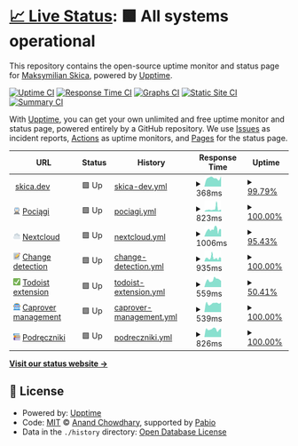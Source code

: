 # [📈 Live Status](https://status.skica.dev): <!--live status--> **🟩 All systems operational**

This repository contains the open-source uptime monitor and status page for [Maksymilian Skica](https://skica.dev), powered by [Upptime](https://github.com/upptime/upptime).

[![Uptime CI](https://github.com/skica-dev/status/workflows/Uptime%20CI/badge.svg)](https://github.com/skica-dev/status/actions?query=workflow%3A%22Uptime+CI%22)
[![Response Time CI](https://github.com/skica-dev/status/workflows/Response%20Time%20CI/badge.svg)](https://github.com/skica-dev/status/actions?query=workflow%3A%22Response+Time+CI%22)
[![Graphs CI](https://github.com/skica-dev/status/workflows/Graphs%20CI/badge.svg)](https://github.com/skica-dev/status/actions?query=workflow%3A%22Graphs+CI%22)
[![Static Site CI](https://github.com/skica-dev/status/workflows/Static%20Site%20CI/badge.svg)](https://github.com/skica-dev/status/actions?query=workflow%3A%22Static+Site+CI%22)
[![Summary CI](https://github.com/skica-dev/status/workflows/Summary%20CI/badge.svg)](https://github.com/skica-dev/status/actions?query=workflow%3A%22Summary+CI%22)

With [Upptime](https://upptime.js.org), you can get your own unlimited and free uptime monitor and status page, powered entirely by a GitHub repository. We use [Issues](https://github.com/skica-dev/status/issues) as incident reports, [Actions](https://github.com/skica-dev/status/actions) as uptime monitors, and [Pages](https://status.skica.dev) for the status page.

<!--start: status pages-->
<!-- This summary is generated by Upptime (https://github.com/upptime/upptime) -->
<!-- Do not edit this manually, your changes will be overwritten -->
<!-- prettier-ignore -->
| URL | Status | History | Response Time | Uptime |
| --- | ------ | ------- | ------------- | ------ |
| <img alt="" src="https://skica.dev/favicon.ico" height="13"> [skica.dev](https://skica.dev) | 🟩 Up | [skica-dev.yml](https://github.com/skica-dev/status/commits/HEAD/history/skica-dev.yml) | <details><summary><img alt="Response time graph" src="./graphs/skica-dev/response-time-week.png" height="20"> 368ms</summary><br><a href="https://status.skica.dev/history/skica-dev"><img alt="Response time 368" src="https://img.shields.io/endpoint?url=https%3A%2F%2Fraw.githubusercontent.com%2Fskica-dev%2Fstatus%2FHEAD%2Fapi%2Fskica-dev%2Fresponse-time.json"></a><br><a href="https://status.skica.dev/history/skica-dev"><img alt="24-hour response time 520" src="https://img.shields.io/endpoint?url=https%3A%2F%2Fraw.githubusercontent.com%2Fskica-dev%2Fstatus%2FHEAD%2Fapi%2Fskica-dev%2Fresponse-time-day.json"></a><br><a href="https://status.skica.dev/history/skica-dev"><img alt="7-day response time 368" src="https://img.shields.io/endpoint?url=https%3A%2F%2Fraw.githubusercontent.com%2Fskica-dev%2Fstatus%2FHEAD%2Fapi%2Fskica-dev%2Fresponse-time-week.json"></a><br><a href="https://status.skica.dev/history/skica-dev"><img alt="30-day response time 345" src="https://img.shields.io/endpoint?url=https%3A%2F%2Fraw.githubusercontent.com%2Fskica-dev%2Fstatus%2FHEAD%2Fapi%2Fskica-dev%2Fresponse-time-month.json"></a><br><a href="https://status.skica.dev/history/skica-dev"><img alt="1-year response time 368" src="https://img.shields.io/endpoint?url=https%3A%2F%2Fraw.githubusercontent.com%2Fskica-dev%2Fstatus%2FHEAD%2Fapi%2Fskica-dev%2Fresponse-time-year.json"></a></details> | <details><summary><a href="https://status.skica.dev/history/skica-dev">99.79%</a></summary><a href="https://status.skica.dev/history/skica-dev"><img alt="All-time uptime 99.97%" src="https://img.shields.io/endpoint?url=https%3A%2F%2Fraw.githubusercontent.com%2Fskica-dev%2Fstatus%2FHEAD%2Fapi%2Fskica-dev%2Fuptime.json"></a><br><a href="https://status.skica.dev/history/skica-dev"><img alt="24-hour uptime 98.54%" src="https://img.shields.io/endpoint?url=https%3A%2F%2Fraw.githubusercontent.com%2Fskica-dev%2Fstatus%2FHEAD%2Fapi%2Fskica-dev%2Fuptime-day.json"></a><br><a href="https://status.skica.dev/history/skica-dev"><img alt="7-day uptime 99.79%" src="https://img.shields.io/endpoint?url=https%3A%2F%2Fraw.githubusercontent.com%2Fskica-dev%2Fstatus%2FHEAD%2Fapi%2Fskica-dev%2Fuptime-week.json"></a><br><a href="https://status.skica.dev/history/skica-dev"><img alt="30-day uptime 99.95%" src="https://img.shields.io/endpoint?url=https%3A%2F%2Fraw.githubusercontent.com%2Fskica-dev%2Fstatus%2FHEAD%2Fapi%2Fskica-dev%2Fuptime-month.json"></a><br><a href="https://status.skica.dev/history/skica-dev"><img alt="1-year uptime 99.97%" src="https://img.shields.io/endpoint?url=https%3A%2F%2Fraw.githubusercontent.com%2Fskica-dev%2Fstatus%2FHEAD%2Fapi%2Fskica-dev%2Fuptime-year.json"></a></details>
| <img alt="" src="https://raw.githubusercontent.com/twitter/twemoji/refs/heads/master/assets/svg/1f686.svg" height="13"> [Pociągi](https://pociagi.skica.dev) | 🟩 Up | [pociagi.yml](https://github.com/skica-dev/status/commits/HEAD/history/pociagi.yml) | <details><summary><img alt="Response time graph" src="./graphs/pociagi/response-time-week.png" height="20"> 823ms</summary><br><a href="https://status.skica.dev/history/pociagi"><img alt="Response time 754" src="https://img.shields.io/endpoint?url=https%3A%2F%2Fraw.githubusercontent.com%2Fskica-dev%2Fstatus%2FHEAD%2Fapi%2Fpociagi%2Fresponse-time.json"></a><br><a href="https://status.skica.dev/history/pociagi"><img alt="24-hour response time 481" src="https://img.shields.io/endpoint?url=https%3A%2F%2Fraw.githubusercontent.com%2Fskica-dev%2Fstatus%2FHEAD%2Fapi%2Fpociagi%2Fresponse-time-day.json"></a><br><a href="https://status.skica.dev/history/pociagi"><img alt="7-day response time 823" src="https://img.shields.io/endpoint?url=https%3A%2F%2Fraw.githubusercontent.com%2Fskica-dev%2Fstatus%2FHEAD%2Fapi%2Fpociagi%2Fresponse-time-week.json"></a><br><a href="https://status.skica.dev/history/pociagi"><img alt="30-day response time 816" src="https://img.shields.io/endpoint?url=https%3A%2F%2Fraw.githubusercontent.com%2Fskica-dev%2Fstatus%2FHEAD%2Fapi%2Fpociagi%2Fresponse-time-month.json"></a><br><a href="https://status.skica.dev/history/pociagi"><img alt="1-year response time 754" src="https://img.shields.io/endpoint?url=https%3A%2F%2Fraw.githubusercontent.com%2Fskica-dev%2Fstatus%2FHEAD%2Fapi%2Fpociagi%2Fresponse-time-year.json"></a></details> | <details><summary><a href="https://status.skica.dev/history/pociagi">100.00%</a></summary><a href="https://status.skica.dev/history/pociagi"><img alt="All-time uptime 99.79%" src="https://img.shields.io/endpoint?url=https%3A%2F%2Fraw.githubusercontent.com%2Fskica-dev%2Fstatus%2FHEAD%2Fapi%2Fpociagi%2Fuptime.json"></a><br><a href="https://status.skica.dev/history/pociagi"><img alt="24-hour uptime 100.00%" src="https://img.shields.io/endpoint?url=https%3A%2F%2Fraw.githubusercontent.com%2Fskica-dev%2Fstatus%2FHEAD%2Fapi%2Fpociagi%2Fuptime-day.json"></a><br><a href="https://status.skica.dev/history/pociagi"><img alt="7-day uptime 100.00%" src="https://img.shields.io/endpoint?url=https%3A%2F%2Fraw.githubusercontent.com%2Fskica-dev%2Fstatus%2FHEAD%2Fapi%2Fpociagi%2Fuptime-week.json"></a><br><a href="https://status.skica.dev/history/pociagi"><img alt="30-day uptime 99.75%" src="https://img.shields.io/endpoint?url=https%3A%2F%2Fraw.githubusercontent.com%2Fskica-dev%2Fstatus%2FHEAD%2Fapi%2Fpociagi%2Fuptime-month.json"></a><br><a href="https://status.skica.dev/history/pociagi"><img alt="1-year uptime 99.79%" src="https://img.shields.io/endpoint?url=https%3A%2F%2Fraw.githubusercontent.com%2Fskica-dev%2Fstatus%2FHEAD%2Fapi%2Fpociagi%2Fuptime-year.json"></a></details>
| <img alt="" src="https://raw.githubusercontent.com/twitter/twemoji/refs/heads/master/assets/svg/2601.svg" height="13"> [Nextcloud](https://cloud.skica.dev) | 🟩 Up | [nextcloud.yml](https://github.com/skica-dev/status/commits/HEAD/history/nextcloud.yml) | <details><summary><img alt="Response time graph" src="./graphs/nextcloud/response-time-week.png" height="20"> 1006ms</summary><br><a href="https://status.skica.dev/history/nextcloud"><img alt="Response time 1032" src="https://img.shields.io/endpoint?url=https%3A%2F%2Fraw.githubusercontent.com%2Fskica-dev%2Fstatus%2FHEAD%2Fapi%2Fnextcloud%2Fresponse-time.json"></a><br><a href="https://status.skica.dev/history/nextcloud"><img alt="24-hour response time 808" src="https://img.shields.io/endpoint?url=https%3A%2F%2Fraw.githubusercontent.com%2Fskica-dev%2Fstatus%2FHEAD%2Fapi%2Fnextcloud%2Fresponse-time-day.json"></a><br><a href="https://status.skica.dev/history/nextcloud"><img alt="7-day response time 1006" src="https://img.shields.io/endpoint?url=https%3A%2F%2Fraw.githubusercontent.com%2Fskica-dev%2Fstatus%2FHEAD%2Fapi%2Fnextcloud%2Fresponse-time-week.json"></a><br><a href="https://status.skica.dev/history/nextcloud"><img alt="30-day response time 1043" src="https://img.shields.io/endpoint?url=https%3A%2F%2Fraw.githubusercontent.com%2Fskica-dev%2Fstatus%2FHEAD%2Fapi%2Fnextcloud%2Fresponse-time-month.json"></a><br><a href="https://status.skica.dev/history/nextcloud"><img alt="1-year response time 1032" src="https://img.shields.io/endpoint?url=https%3A%2F%2Fraw.githubusercontent.com%2Fskica-dev%2Fstatus%2FHEAD%2Fapi%2Fnextcloud%2Fresponse-time-year.json"></a></details> | <details><summary><a href="https://status.skica.dev/history/nextcloud">95.43%</a></summary><a href="https://status.skica.dev/history/nextcloud"><img alt="All-time uptime 98.05%" src="https://img.shields.io/endpoint?url=https%3A%2F%2Fraw.githubusercontent.com%2Fskica-dev%2Fstatus%2FHEAD%2Fapi%2Fnextcloud%2Fuptime.json"></a><br><a href="https://status.skica.dev/history/nextcloud"><img alt="24-hour uptime 100.00%" src="https://img.shields.io/endpoint?url=https%3A%2F%2Fraw.githubusercontent.com%2Fskica-dev%2Fstatus%2FHEAD%2Fapi%2Fnextcloud%2Fuptime-day.json"></a><br><a href="https://status.skica.dev/history/nextcloud"><img alt="7-day uptime 95.43%" src="https://img.shields.io/endpoint?url=https%3A%2F%2Fraw.githubusercontent.com%2Fskica-dev%2Fstatus%2FHEAD%2Fapi%2Fnextcloud%2Fuptime-week.json"></a><br><a href="https://status.skica.dev/history/nextcloud"><img alt="30-day uptime 97.23%" src="https://img.shields.io/endpoint?url=https%3A%2F%2Fraw.githubusercontent.com%2Fskica-dev%2Fstatus%2FHEAD%2Fapi%2Fnextcloud%2Fuptime-month.json"></a><br><a href="https://status.skica.dev/history/nextcloud"><img alt="1-year uptime 98.05%" src="https://img.shields.io/endpoint?url=https%3A%2F%2Fraw.githubusercontent.com%2Fskica-dev%2Fstatus%2FHEAD%2Fapi%2Fnextcloud%2Fuptime-year.json"></a></details>
| <img alt="" src="https://raw.githubusercontent.com/twitter/twemoji/refs/heads/master/assets/svg/1f4dd.svg" height="13"> [Change detection](https://changes.skica.dev) | 🟩 Up | [change-detection.yml](https://github.com/skica-dev/status/commits/HEAD/history/change-detection.yml) | <details><summary><img alt="Response time graph" src="./graphs/change-detection/response-time-week.png" height="20"> 935ms</summary><br><a href="https://status.skica.dev/history/change-detection"><img alt="Response time 798" src="https://img.shields.io/endpoint?url=https%3A%2F%2Fraw.githubusercontent.com%2Fskica-dev%2Fstatus%2FHEAD%2Fapi%2Fchange-detection%2Fresponse-time.json"></a><br><a href="https://status.skica.dev/history/change-detection"><img alt="24-hour response time 780" src="https://img.shields.io/endpoint?url=https%3A%2F%2Fraw.githubusercontent.com%2Fskica-dev%2Fstatus%2FHEAD%2Fapi%2Fchange-detection%2Fresponse-time-day.json"></a><br><a href="https://status.skica.dev/history/change-detection"><img alt="7-day response time 935" src="https://img.shields.io/endpoint?url=https%3A%2F%2Fraw.githubusercontent.com%2Fskica-dev%2Fstatus%2FHEAD%2Fapi%2Fchange-detection%2Fresponse-time-week.json"></a><br><a href="https://status.skica.dev/history/change-detection"><img alt="30-day response time 848" src="https://img.shields.io/endpoint?url=https%3A%2F%2Fraw.githubusercontent.com%2Fskica-dev%2Fstatus%2FHEAD%2Fapi%2Fchange-detection%2Fresponse-time-month.json"></a><br><a href="https://status.skica.dev/history/change-detection"><img alt="1-year response time 798" src="https://img.shields.io/endpoint?url=https%3A%2F%2Fraw.githubusercontent.com%2Fskica-dev%2Fstatus%2FHEAD%2Fapi%2Fchange-detection%2Fresponse-time-year.json"></a></details> | <details><summary><a href="https://status.skica.dev/history/change-detection">100.00%</a></summary><a href="https://status.skica.dev/history/change-detection"><img alt="All-time uptime 99.97%" src="https://img.shields.io/endpoint?url=https%3A%2F%2Fraw.githubusercontent.com%2Fskica-dev%2Fstatus%2FHEAD%2Fapi%2Fchange-detection%2Fuptime.json"></a><br><a href="https://status.skica.dev/history/change-detection"><img alt="24-hour uptime 100.00%" src="https://img.shields.io/endpoint?url=https%3A%2F%2Fraw.githubusercontent.com%2Fskica-dev%2Fstatus%2FHEAD%2Fapi%2Fchange-detection%2Fuptime-day.json"></a><br><a href="https://status.skica.dev/history/change-detection"><img alt="7-day uptime 100.00%" src="https://img.shields.io/endpoint?url=https%3A%2F%2Fraw.githubusercontent.com%2Fskica-dev%2Fstatus%2FHEAD%2Fapi%2Fchange-detection%2Fuptime-week.json"></a><br><a href="https://status.skica.dev/history/change-detection"><img alt="30-day uptime 99.95%" src="https://img.shields.io/endpoint?url=https%3A%2F%2Fraw.githubusercontent.com%2Fskica-dev%2Fstatus%2FHEAD%2Fapi%2Fchange-detection%2Fuptime-month.json"></a><br><a href="https://status.skica.dev/history/change-detection"><img alt="1-year uptime 99.97%" src="https://img.shields.io/endpoint?url=https%3A%2F%2Fraw.githubusercontent.com%2Fskica-dev%2Fstatus%2FHEAD%2Fapi%2Fchange-detection%2Fuptime-year.json"></a></details>
| <img alt="" src="https://raw.githubusercontent.com/twitter/twemoji/refs/heads/master/assets/svg/2705.svg" height="13"> [Todoist extension](https://todoist-gtd.rover.cap.skica.dev) | 🟩 Up | [todoist-extension.yml](https://github.com/skica-dev/status/commits/HEAD/history/todoist-extension.yml) | <details><summary><img alt="Response time graph" src="./graphs/todoist-extension/response-time-week.png" height="20"> 559ms</summary><br><a href="https://status.skica.dev/history/todoist-extension"><img alt="Response time 600" src="https://img.shields.io/endpoint?url=https%3A%2F%2Fraw.githubusercontent.com%2Fskica-dev%2Fstatus%2FHEAD%2Fapi%2Ftodoist-extension%2Fresponse-time.json"></a><br><a href="https://status.skica.dev/history/todoist-extension"><img alt="24-hour response time 543" src="https://img.shields.io/endpoint?url=https%3A%2F%2Fraw.githubusercontent.com%2Fskica-dev%2Fstatus%2FHEAD%2Fapi%2Ftodoist-extension%2Fresponse-time-day.json"></a><br><a href="https://status.skica.dev/history/todoist-extension"><img alt="7-day response time 559" src="https://img.shields.io/endpoint?url=https%3A%2F%2Fraw.githubusercontent.com%2Fskica-dev%2Fstatus%2FHEAD%2Fapi%2Ftodoist-extension%2Fresponse-time-week.json"></a><br><a href="https://status.skica.dev/history/todoist-extension"><img alt="30-day response time 511" src="https://img.shields.io/endpoint?url=https%3A%2F%2Fraw.githubusercontent.com%2Fskica-dev%2Fstatus%2FHEAD%2Fapi%2Ftodoist-extension%2Fresponse-time-month.json"></a><br><a href="https://status.skica.dev/history/todoist-extension"><img alt="1-year response time 600" src="https://img.shields.io/endpoint?url=https%3A%2F%2Fraw.githubusercontent.com%2Fskica-dev%2Fstatus%2FHEAD%2Fapi%2Ftodoist-extension%2Fresponse-time-year.json"></a></details> | <details><summary><a href="https://status.skica.dev/history/todoist-extension">50.41%</a></summary><a href="https://status.skica.dev/history/todoist-extension"><img alt="All-time uptime 84.53%" src="https://img.shields.io/endpoint?url=https%3A%2F%2Fraw.githubusercontent.com%2Fskica-dev%2Fstatus%2FHEAD%2Fapi%2Ftodoist-extension%2Fuptime.json"></a><br><a href="https://status.skica.dev/history/todoist-extension"><img alt="24-hour uptime 100.00%" src="https://img.shields.io/endpoint?url=https%3A%2F%2Fraw.githubusercontent.com%2Fskica-dev%2Fstatus%2FHEAD%2Fapi%2Ftodoist-extension%2Fuptime-day.json"></a><br><a href="https://status.skica.dev/history/todoist-extension"><img alt="7-day uptime 50.41%" src="https://img.shields.io/endpoint?url=https%3A%2F%2Fraw.githubusercontent.com%2Fskica-dev%2Fstatus%2FHEAD%2Fapi%2Ftodoist-extension%2Fuptime-week.json"></a><br><a href="https://status.skica.dev/history/todoist-extension"><img alt="30-day uptime 88.54%" src="https://img.shields.io/endpoint?url=https%3A%2F%2Fraw.githubusercontent.com%2Fskica-dev%2Fstatus%2FHEAD%2Fapi%2Ftodoist-extension%2Fuptime-month.json"></a><br><a href="https://status.skica.dev/history/todoist-extension"><img alt="1-year uptime 84.53%" src="https://img.shields.io/endpoint?url=https%3A%2F%2Fraw.githubusercontent.com%2Fskica-dev%2Fstatus%2FHEAD%2Fapi%2Ftodoist-extension%2Fuptime-year.json"></a></details>
| <img alt="" src="https://raw.githubusercontent.com/twitter/twemoji/refs/heads/master/assets/svg/1f916.svg" height="13"> [Caprover management](https://captain.rover.cap.skica.dev) | 🟩 Up | [caprover-management.yml](https://github.com/skica-dev/status/commits/HEAD/history/caprover-management.yml) | <details><summary><img alt="Response time graph" src="./graphs/caprover-management/response-time-week.png" height="20"> 539ms</summary><br><a href="https://status.skica.dev/history/caprover-management"><img alt="Response time 582" src="https://img.shields.io/endpoint?url=https%3A%2F%2Fraw.githubusercontent.com%2Fskica-dev%2Fstatus%2FHEAD%2Fapi%2Fcaprover-management%2Fresponse-time.json"></a><br><a href="https://status.skica.dev/history/caprover-management"><img alt="24-hour response time 558" src="https://img.shields.io/endpoint?url=https%3A%2F%2Fraw.githubusercontent.com%2Fskica-dev%2Fstatus%2FHEAD%2Fapi%2Fcaprover-management%2Fresponse-time-day.json"></a><br><a href="https://status.skica.dev/history/caprover-management"><img alt="7-day response time 539" src="https://img.shields.io/endpoint?url=https%3A%2F%2Fraw.githubusercontent.com%2Fskica-dev%2Fstatus%2FHEAD%2Fapi%2Fcaprover-management%2Fresponse-time-week.json"></a><br><a href="https://status.skica.dev/history/caprover-management"><img alt="30-day response time 505" src="https://img.shields.io/endpoint?url=https%3A%2F%2Fraw.githubusercontent.com%2Fskica-dev%2Fstatus%2FHEAD%2Fapi%2Fcaprover-management%2Fresponse-time-month.json"></a><br><a href="https://status.skica.dev/history/caprover-management"><img alt="1-year response time 582" src="https://img.shields.io/endpoint?url=https%3A%2F%2Fraw.githubusercontent.com%2Fskica-dev%2Fstatus%2FHEAD%2Fapi%2Fcaprover-management%2Fresponse-time-year.json"></a></details> | <details><summary><a href="https://status.skica.dev/history/caprover-management">100.00%</a></summary><a href="https://status.skica.dev/history/caprover-management"><img alt="All-time uptime 99.90%" src="https://img.shields.io/endpoint?url=https%3A%2F%2Fraw.githubusercontent.com%2Fskica-dev%2Fstatus%2FHEAD%2Fapi%2Fcaprover-management%2Fuptime.json"></a><br><a href="https://status.skica.dev/history/caprover-management"><img alt="24-hour uptime 100.00%" src="https://img.shields.io/endpoint?url=https%3A%2F%2Fraw.githubusercontent.com%2Fskica-dev%2Fstatus%2FHEAD%2Fapi%2Fcaprover-management%2Fuptime-day.json"></a><br><a href="https://status.skica.dev/history/caprover-management"><img alt="7-day uptime 100.00%" src="https://img.shields.io/endpoint?url=https%3A%2F%2Fraw.githubusercontent.com%2Fskica-dev%2Fstatus%2FHEAD%2Fapi%2Fcaprover-management%2Fuptime-week.json"></a><br><a href="https://status.skica.dev/history/caprover-management"><img alt="30-day uptime 99.91%" src="https://img.shields.io/endpoint?url=https%3A%2F%2Fraw.githubusercontent.com%2Fskica-dev%2Fstatus%2FHEAD%2Fapi%2Fcaprover-management%2Fuptime-month.json"></a><br><a href="https://status.skica.dev/history/caprover-management"><img alt="1-year uptime 99.90%" src="https://img.shields.io/endpoint?url=https%3A%2F%2Fraw.githubusercontent.com%2Fskica-dev%2Fstatus%2FHEAD%2Fapi%2Fcaprover-management%2Fuptime-year.json"></a></details>
| <img alt="" src="https://raw.githubusercontent.com/twitter/twemoji/refs/heads/master/assets/svg/1f4da.svg" height="13"> [Podręczniki](https://podreczniki.info) | 🟩 Up | [podreczniki.yml](https://github.com/skica-dev/status/commits/HEAD/history/podreczniki.yml) | <details><summary><img alt="Response time graph" src="./graphs/podreczniki/response-time-week.png" height="20"> 826ms</summary><br><a href="https://status.skica.dev/history/podreczniki"><img alt="Response time 937" src="https://img.shields.io/endpoint?url=https%3A%2F%2Fraw.githubusercontent.com%2Fskica-dev%2Fstatus%2FHEAD%2Fapi%2Fpodreczniki%2Fresponse-time.json"></a><br><a href="https://status.skica.dev/history/podreczniki"><img alt="24-hour response time 743" src="https://img.shields.io/endpoint?url=https%3A%2F%2Fraw.githubusercontent.com%2Fskica-dev%2Fstatus%2FHEAD%2Fapi%2Fpodreczniki%2Fresponse-time-day.json"></a><br><a href="https://status.skica.dev/history/podreczniki"><img alt="7-day response time 826" src="https://img.shields.io/endpoint?url=https%3A%2F%2Fraw.githubusercontent.com%2Fskica-dev%2Fstatus%2FHEAD%2Fapi%2Fpodreczniki%2Fresponse-time-week.json"></a><br><a href="https://status.skica.dev/history/podreczniki"><img alt="30-day response time 905" src="https://img.shields.io/endpoint?url=https%3A%2F%2Fraw.githubusercontent.com%2Fskica-dev%2Fstatus%2FHEAD%2Fapi%2Fpodreczniki%2Fresponse-time-month.json"></a><br><a href="https://status.skica.dev/history/podreczniki"><img alt="1-year response time 937" src="https://img.shields.io/endpoint?url=https%3A%2F%2Fraw.githubusercontent.com%2Fskica-dev%2Fstatus%2FHEAD%2Fapi%2Fpodreczniki%2Fresponse-time-year.json"></a></details> | <details><summary><a href="https://status.skica.dev/history/podreczniki">100.00%</a></summary><a href="https://status.skica.dev/history/podreczniki"><img alt="All-time uptime 99.90%" src="https://img.shields.io/endpoint?url=https%3A%2F%2Fraw.githubusercontent.com%2Fskica-dev%2Fstatus%2FHEAD%2Fapi%2Fpodreczniki%2Fuptime.json"></a><br><a href="https://status.skica.dev/history/podreczniki"><img alt="24-hour uptime 100.00%" src="https://img.shields.io/endpoint?url=https%3A%2F%2Fraw.githubusercontent.com%2Fskica-dev%2Fstatus%2FHEAD%2Fapi%2Fpodreczniki%2Fuptime-day.json"></a><br><a href="https://status.skica.dev/history/podreczniki"><img alt="7-day uptime 100.00%" src="https://img.shields.io/endpoint?url=https%3A%2F%2Fraw.githubusercontent.com%2Fskica-dev%2Fstatus%2FHEAD%2Fapi%2Fpodreczniki%2Fuptime-week.json"></a><br><a href="https://status.skica.dev/history/podreczniki"><img alt="30-day uptime 99.91%" src="https://img.shields.io/endpoint?url=https%3A%2F%2Fraw.githubusercontent.com%2Fskica-dev%2Fstatus%2FHEAD%2Fapi%2Fpodreczniki%2Fuptime-month.json"></a><br><a href="https://status.skica.dev/history/podreczniki"><img alt="1-year uptime 99.90%" src="https://img.shields.io/endpoint?url=https%3A%2F%2Fraw.githubusercontent.com%2Fskica-dev%2Fstatus%2FHEAD%2Fapi%2Fpodreczniki%2Fuptime-year.json"></a></details>

<!--end: status pages-->

[**Visit our status website →**](https://status.skica.dev)

## 📄 License

- Powered by: [Upptime](https://github.com/upptime/upptime)
- Code: [MIT](./LICENSE) © [Anand Chowdhary](https://anandchowdhary.com), supported by [Pabio](https://pabio.com)
- Data in the `./history` directory: [Open Database License](https://opendatacommons.org/licenses/odbl/1-0/)
